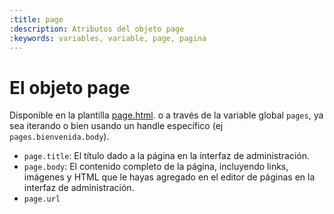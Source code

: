 ```yaml
---
:title: page
:description: Atributos del objeto page
:keywords: variables, variable, page, pagina
---
```


# El objeto page

Disponible en la plantilla <a href="/es/diseno/plantillas/page">page.html</a>. o a través de la variable global <code>pages</code>, ya sea iterando o bien usando un handle específico (ej <code>pages.bienvenida.body</code>).

<ul>
  <li><code>page.title</code>: El título dado a la página en la interfaz de administración.</li>
  <li><code>page.body</code>: El contenido completo de la página, incluyendo links, imágenes y HTML que le hayas agregado en el editor de páginas en la interfaz de administración.</li>
  <li><code>page.url</code></li>
</ul>
